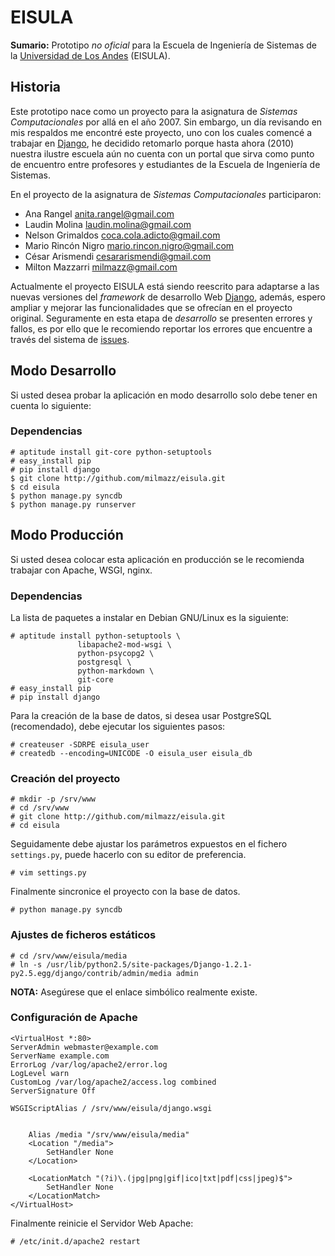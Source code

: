 # EISULA #

**Sumario:** Prototipo *no oficial* para la Escuela de Ingeniería de Sistemas
de la [Universidad de Los Andes][] (EISULA).

## Historia ##

Este prototipo nace como un proyecto para la asignatura de *Sistemas
Computacionales* por allá en el año 2007. Sin embargo, un día revisando en mis
respaldos me encontré este proyecto, uno con los cuales comencé a trabajar en
[Django][], he decidido retomarlo porque hasta ahora (2010) nuestra ilustre
escuela aún no cuenta con un portal que sirva como punto de encuentro entre
profesores y estudiantes de la Escuela de Ingeniería de Sistemas.

En el proyecto de la asignatura de *Sistemas Computacionales* participaron:

 * Ana Rangel <anita.rangel@gmail.com>
 * Laudin Molina <laudin.molina@gmail.com>
 * Nelson Grimaldos <coca.cola.adicto@gmail.com>
 * Mario Rincón Nigro <mario.rincon.nigro@gmail.com>
 * César Arismendi <cesararismendi@gmail.com>
 * Milton Mazzarri <milmazz@gmail.com>

Actualmente el proyecto EISULA está siendo reescrito para adaptarse a las
nuevas versiones del *framework* de desarrollo Web [Django][], además, espero
ampliar y mejorar las funcionalidades que se ofrecían en el proyecto original.
Seguramente en esta etapa de *desarrollo* se presenten errores y fallos, es por
ello que le recomiendo reportar los errores que encuentre a través del sistema
de [issues](http://github.com/milmazz/eisula/issues).

## Modo Desarrollo ##

Si usted desea probar la aplicación en modo desarrollo solo debe tener en
cuenta lo siguiente:

### Dependencias ###

    # aptitude install git-core python-setuptools
    # easy_install pip
    # pip install django
    $ git clone http://github.com/milmazz/eisula.git
    $ cd eisula
    $ python manage.py syncdb
    $ python manage.py runserver

## Modo Producción ##
 
Si usted desea colocar esta aplicación en producción se le recomienda trabajar
con Apache, WSGI, nginx.

### Dependencias ###

La lista de paquetes a instalar en Debian GNU/Linux es la siguiente:

    # aptitude install python-setuptools \
                   libapache2-mod-wsgi \
                   python-psycopg2 \
                   postgresql \
                   python-markdown \
                   git-core
    # easy_install pip
    # pip install django

Para la creación de la base de datos, si desea usar PostgreSQL (recomendado),
debe ejecutar los siguientes pasos:

    # createuser -SDRPE eisula_user
    # createdb --encoding=UNICODE -O eisula_user eisula_db

### Creación del proyecto ###

    # mkdir -p /srv/www
    # cd /srv/www
    # git clone http://github.com/milmazz/eisula.git
    # cd eisula

Seguidamente debe ajustar los parámetros expuestos en el fichero `settings.py`,
puede hacerlo con su editor de preferencia.

    # vim settings.py

Finalmente sincronice el proyecto con la base de datos.

    # python manage.py syncdb

### Ajustes de ficheros estáticos ###

    # cd /srv/www/eisula/media
    # ln -s /usr/lib/python2.5/site-packages/Django-1.2.1-py2.5.egg/django/contrib/admin/media admin

**NOTA:** Asegúrese que el enlace simbólico realmente existe.

### Configuración de Apache ###

    <VirtualHost *:80>
    ServerAdmin webmaster@example.com
    ServerName example.com
    ErrorLog /var/log/apache2/error.log
    LogLevel warn
    CustomLog /var/log/apache2/access.log combined
    ServerSignature Off

    WSGIScriptAlias / /srv/www/eisula/django.wsgi


        Alias /media "/srv/www/eisula/media"
        <Location "/media">
            SetHandler None
        </Location>

        <LocationMatch "(?i)\.(jpg|png|gif|ico|txt|pdf|css|jpeg)$">
            SetHandler None
        </LocationMatch>
    </VirtualHost>

Finalmente reinicie el Servidor Web Apache:

    # /etc/init.d/apache2 restart

[Django]: http://djangoproject.com
[Universidad de Los Andes]: http://www.ula.ve

